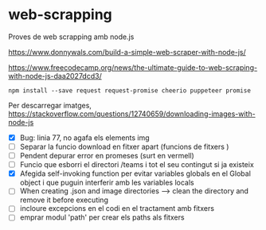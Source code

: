 # web-scrapping
Proves de web scrapping amb node.js

https://www.donnywals.com/build-a-simple-web-scraper-with-node-js/

https://www.freecodecamp.org/news/the-ultimate-guide-to-web-scraping-with-node-js-daa2027dcd3/

    npm install --save request request-promise cheerio puppeteer promise


Per descarregar imatges, https://stackoverflow.com/questions/12740659/downloading-images-with-node-js

- [x] Bug: linia 77, no agafa els elements img
- [ ] Separar la funcio download en fitxer apart (funcions de fitxers   )
- [ ] Pendent depurar error en promeses (surt en vermell)
- [ ] Funcio que esborri el directori /teams i tot el seu contingut si ja existeix
- [x] Afegida self-invoking function per evitar variables globals en el Global object i que puguin interferir amb les variables locals
- [ ] When creating .json and image directories --> clean the directory and remove it before executing 
- [ ] incloure excepcions en el codi en el tractament amb fitxers
- [ ] emprar modul 'path' per crear els paths als fitxers